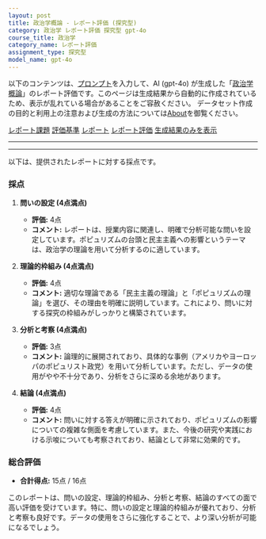```yaml
---
layout: post
title: 政治学概論 - レポート評価 (探究型)
category: 政治学 レポート評価 探究型 gpt-4o
course_title: 政治学
category_name: レポート評価
assignment_type: 探究型
model_name: gpt-4o
---
```


以下のコンテンツは、[プロンプト](http://127.0.0.1:8000/generated/政治学/gpt-4o/prompt_レポート評価-探究型.md)を入力して、AI (gpt-4o) が生成した「[政治学概論](/contents/政治学/)」のレポート評価です。このページは生成結果から自動的に作成されているため、表示が乱れている場合があることをご容赦ください。
データセット作成の目的と利用上の注意および生成の方法については[About](/About)を御覧ください。

[レポート課題](../レポート課題-探究型)
[評価基準](../評価基準-探究型)
[レポート](../レポート-探究型)
[レポート評価](../レポート評価-探究型)
[生成結果のみを表示](http://127.0.0.1:8000/generated/政治学/gpt-4o/レポート評価-探究型.md)
  

***
***
  
以下は、提供されたレポートに対する採点です。

### 採点

1. **問いの設定 (4点満点)**
   - **評価:** 4点
   - **コメント:** レポートは、授業内容に関連し、明確で分析可能な問いを設定しています。ポピュリズムの台頭と民主主義への影響というテーマは、政治学の理論を用いて分析するのに適しています。

2. **理論的枠組み (4点満点)**
   - **評価:** 4点
   - **コメント:** 適切な理論である「民主主義の理論」と「ポピュリズムの理論」を選び、その理由を明確に説明しています。これにより、問いに対する探究の枠組みがしっかりと構築されています。

3. **分析と考察 (4点満点)**
   - **評価:** 3点
   - **コメント:** 論理的に展開されており、具体的な事例（アメリカやヨーロッパのポピュリスト政党）を用いて分析しています。ただし、データの使用がやや不十分であり、分析をさらに深める余地があります。

4. **結論 (4点満点)**
   - **評価:** 4点
   - **コメント:** 問いに対する答えが明確に示されており、ポピュリズムの影響についての複雑な側面を考慮しています。また、今後の研究や実践における示唆についても考察されており、結論として非常に効果的です。

### 総合評価

- **合計得点:** 15点 / 16点

このレポートは、問いの設定、理論的枠組み、分析と考察、結論のすべての面で高い評価を受けています。特に、問いの設定と理論的枠組みが優れており、分析と考察も良好です。データの使用をさらに強化することで、より深い分析が可能になるでしょう。
